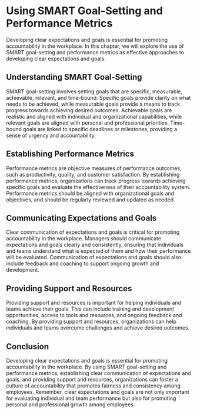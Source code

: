 Using SMART Goal-Setting and Performance Metrics
====================================================================================================

Developing clear expectations and goals is essential for promoting accountability in the workplace. In this chapter, we will explore the use of SMART goal-setting and performance metrics as effective approaches to developing clear expectations and goals.

Understanding SMART Goal-Setting
--------------------------------

SMART goal-setting involves setting goals that are specific, measurable, achievable, relevant, and time-bound. Specific goals provide clarity on what needs to be achieved, while measurable goals provide a means to track progress towards achieving desired outcomes. Achievable goals are realistic and aligned with individual and organizational capabilities, while relevant goals are aligned with personal and professional priorities. Time-bound goals are linked to specific deadlines or milestones, providing a sense of urgency and accountability.

Establishing Performance Metrics
--------------------------------

Performance metrics are objective measures of performance outcomes, such as productivity, quality, and customer satisfaction. By establishing performance metrics, organizations can track progress towards achieving specific goals and evaluate the effectiveness of their accountability system. Performance metrics should be aligned with organizational goals and objectives, and should be regularly reviewed and updated as needed.

Communicating Expectations and Goals
------------------------------------

Clear communication of expectations and goals is critical for promoting accountability in the workplace. Managers should communicate expectations and goals clearly and consistently, ensuring that individuals and teams understand what is expected of them and how their performance will be evaluated. Communication of expectations and goals should also include feedback and coaching to support ongoing growth and development.

Providing Support and Resources
-------------------------------

Providing support and resources is important for helping individuals and teams achieve their goals. This can include training and development opportunities, access to tools and resources, and ongoing feedback and coaching. By providing support and resources, organizations can help individuals and teams overcome challenges and achieve desired outcomes.

Conclusion
----------

Developing clear expectations and goals is essential for promoting accountability in the workplace. By using SMART goal-setting and performance metrics, establishing clear communication of expectations and goals, and providing support and resources, organizations can foster a culture of accountability that promotes fairness and consistency among employees. Remember, clear expectations and goals are not only important for evaluating individual and team performance but also for promoting personal and professional growth among employees.
